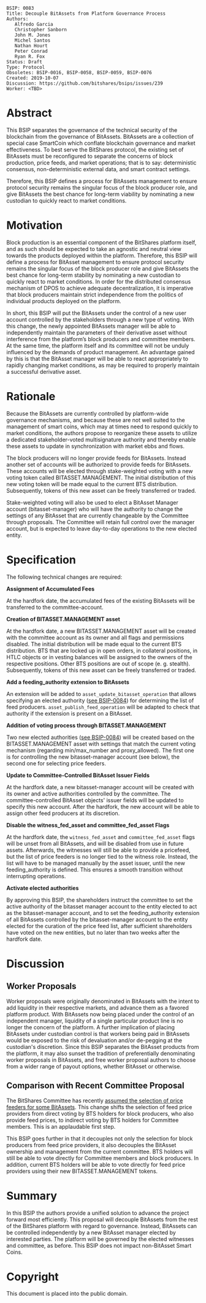 ```
BSIP: 0083
Title: Decouple BitAssets from Platform Governance Process
Authors:    
   Alfredo Garcia
   Christopher Sanborn
   John M. Jones
   Michel Santos
   Nathan Hourt
   Peter Conrad
   Ryan R. Fox
Status: Draft
Type: Protocol
Obsoletes: BSIP-0016, BSIP-0058, BSIP-0059, BSIP-0076
Created: 2019-10-07
Discussion: https://github.com/bitshares/bsips/issues/239
Worker: <TBD>
```

# Abstract
This BSIP separates the governance of the technical security of the blockchain from the governance of BitAssets.  BitAssets are a collection of special case SmartCoin which conflate blockchain governance and market effectiveness. To best serve the BitShares protocol, the existing set of BitAssets must be reconfigured to separate the concerns of block production, price feeds, and market operations; that is to say: deterministic consensus, non-deterministic external data, and smart contract settings.

Therefore, this BSIP defines a process for BitAssets management to ensure protocol security remains the singular focus of the block producer role, and give BitAssets the best chance for long-term viability by nominating a new custodian to quickly react to market conditions.

# Motivation
Block production is an essential component of the BitShares platform itself, and as such should be expected to take an agnostic and neutral view towards the products deployed within the platform. Therefore, this BSIP will define a process for BitAsset management to ensure protocol security remains the singular focus of the block producer role and give BitAssets the best chance for long-term stability by nominating a new custodian to quickly react to market conditions. In order for the distributed consensus mechanism of DPOS to achieve adequate decentralization, it is imperative that block producers maintain strict independence from the politics of individual products deployed on the platform. 

In short, this BSIP will put the BitAssets under the control of a new user account controlled by the stakeholders through a new type of voting. With this change, the newly appointed BitAssets manager will be able to independently maintain the parameters of their derivative asset without interference from the platform’s block producers and committee members. At the same time, the platform itself and its committee will not be unduly influenced by the demands of product management. An advantage gained by this is that the BitAsset manager will be able to react appropriately to rapidly changing market conditions, as may be required to properly maintain a successful derivative asset.

# Rationale
Because the BitAssets are currently controlled by platform-wide governance mechanisms, and because these are not well suited to the management of smart coins, which may at times need to respond quickly to market conditions, the authors propose to reorganize these assets to utilize a dedicated stakeholder-voted multisignature authority and thereby enable these assets to update in synchronization with market ebbs and flows.

The block producers will no longer provide feeds for BitAssets. Instead another set of accounts will be authorized to provide feeds for BitAssets.  These accounts will be elected through stake-weighted voting with a new voting token called BITASSET.MANAGEMENT.  The initial distribution of this new voting token will be made equal to the current BTS distribution.  Subsequently, tokens of this new asset can be freely transferred or traded.

Stake-weighted voting will also be used to elect a BitAsset Manager account (bitasset-manager) who will have the authority to change the settings of any BitAsset that are currently changeable by the Committee through proposals. The Committee will retain full control over the manager account, but is expected to leave day-to-day operations to the new elected entity.

# Specification
The following technical changes are required:

**Assignment of Accumulated Fees**

At the hardfork date, the accumulated fees of the existing BitAssets will be transferred to the committee-account.

**Creation of BITASSET.MANAGEMENT asset**

At the hardfork date, a new BITASSET.MANAGEMENT asset will be created with the committee account as its owner and all flags and permissions disabled. The initial distribution will be made equal to the current BTS distribution. BTS that are locked up in open orders, in collateral positions, in HTLC objects or in vesting balances will be assigned to the owners of the respective positions. Other BTS positions are out of scope (e. g. stealth).
Subsequently, tokens of this new asset can be freely transferred or traded.

**Add a feeding_authority extension to BitAssets**

An extension will be added to `asset_update_bitasset_operation` that allows specifying an elected authority ([see BSIP-0084](bsip-0084.md)) for determining the list of feed producers. `asset_publish_feed_operation` will be adapted to check that authority if the extension is present on a BitAsset.

**Addition of voting process through BITASSET.MANAGEMENT**

Two new elected authorities ([see BSIP-0084](bsip-0084.md)) will be created based on the BITASSET.MANAGEMENT asset with settings that match the current voting mechanism (regarding min/max_number and proxy_allowed). The first one is for controlling the new bitasset-manager account (see below), the second one for selecting price feeders.

**Update to Committee-Controlled BitAsset Issuer Fields**

At the hardfork date, a new bitasset-manager account will be created with its owner and active authorities controlled by the committee.
The committee-controlled BitAsset objects' issuer fields will be updated to specify this new account.
After the hardfork, the new account will be able to assign other feed producers at its discretion.

**Disable the witness_fed_asset and committee_fed_asset Flags**

At the hardfork date, the `witness_fed_asset` and `committee_fed_asset` flags will be unset from all BitAssets, and will be disabled from use in future assets. Afterwards, the witnesses will still be able to provide a pricefeed, but the list of price feeders is no longer tied to the witness role. Instead, the list will have to be managed manually by the asset issuer, until the new feeding_authority is defined. This ensures a smooth transition without interrupting operations.

**Activate elected authorities**

By approving this BSIP, the shareholders instruct the committee to set the active authority of the bitasset manager account to the entity elected to act as the bitasset-manager account, and to set the feeding_authority extension of all BitAssets controlled by the bitasset-manager account to the entity elected for the curation of the price feed list, after sufficient shareholders have voted on the new entities, but no later than two weeks after the hardfork date.

# Discussion

## Worker Proposals

Worker proposals were originally denominated in BitAssets with the intent to add liquidity in their respective markets, and advance them as a favored platform product. With BitAssets now being placed under the control of an independent manager, liquidity of a single particular product line is no longer the concern of the platform. A further implication of placing BitAssets under custodian control is that workers being paid in BitAssets would be exposed to the risk of devaluation and/or de-pegging at the custodian's discretion. Since this BSIP separates the BitAsset products from the platform, it may also sunset the tradition of preferentially denominating worker proposals in BitAssets, and free worker proposal authors to choose from a wider range of payout options, whether BitAsset or otherwise.

## Comparison with Recent Committee Proposal

The BitShares Committee has recently [assumed the selection of price feeders for some BitAssets](https://bitsharestalk.org/index.php?topic=29702.0).  This change shifts the selection of feed price providers from direct voting by BTS holders for block producers, who also provide feed prices, to indirect voting by BTS holders for Committee members. This is an applaudable first step.

This BSIP goes further in that it decouples not only the selection for block producers from feed price providers, it also decouples the BitAsset ownership and management from the current committee. BTS holders will still be able to vote directly for Committee members and block producers. In addition, current BTS holders will be able to vote directly for feed price providers using their new BITASSET.MANAGEMENT tokens.

# Summary

In this BSIP the authors provide a unified solution to advance the project forward most efficiently. This proposal will decouple BitAssets from the rest of the BitShares platform with regard to governance. Instead, BitAssets can be controlled independently by a new BitAsset manager elected by interested parties. The platform will be governed by the elected witnesses and committee, as before. This BSIP does not impact non-BitAsset Smart Coins.

# Copyright
This document is placed into the public domain.
